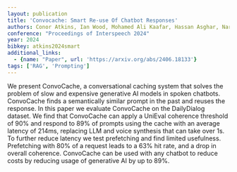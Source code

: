 ```yaml
---
layout: publication
title: 'Convocache: Smart Re-use Of Chatbot Responses'
authors: Conor Atkins, Ian Wood, Mohamed Ali Kaafar, Hassan Asghar, Nardine Basta, Michal Kepkowski
conference: "Proceedings of Interspeech 2024"
year: 2024
bibkey: atkins2024smart
additional_links:
  - {name: "Paper", url: 'https://arxiv.org/abs/2406.18133'}
tags: ['RAG', 'Prompting']
---
```

We present ConvoCache, a conversational caching system that solves the
problem of slow and expensive generative AI models in spoken chatbots.
ConvoCache finds a semantically similar prompt in the past and reuses the
response. In this paper we evaluate ConvoCache on the DailyDialog dataset. We
find that ConvoCache can apply a UniEval coherence threshold of 90% and respond
to 89% of prompts using the cache with an average latency of 214ms, replacing
LLM and voice synthesis that can take over 1s. To further reduce latency we
test prefetching and find limited usefulness. Prefetching with 80% of a request
leads to a 63% hit rate, and a drop in overall coherence. ConvoCache can be
used with any chatbot to reduce costs by reducing usage of generative AI by up
to 89%.
